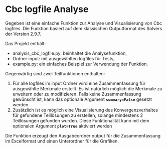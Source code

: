 # Cbc logfile Analyse
Gegeben ist eine einfache Funktion zur Analyse und Visualisierung von Cbc logfiles. Die Funktion basiert auf dem klassischen Outputformat des Solvers der Version 2.9.7. 

Das Projekt enthält:
* analysis_cbc_logfile.py: beinhaltet die Analysefunktion,
* Ordner input: mit ausgewählten logfiles für Tests,
* example.py: ein einfaches Beispiel zur Verwendung der Funktion.

Gegenwärtig sind zwei Teilfunktionen enthalten:
1. Für alle logfiles im input Ordner wird eine Zusammenfassung für ausgewählte Merkmale erstellt. Es ist natürlich möglich die Merkmale zu erweitern oder zu modifizieren. Falls keine Zusammenfassung gewünscht ist, kann das optionale Argument **`summary=False`** gesetzt werden.
2. Zusätzlich ist es möglich eine Visualisierung des Konvergenzverhaltes für gefundene Teillösungen zu erstellen, solange mindestens 2 Teillösungen gefunden wurden. Diese Funktionalität kann mit dem optionalen Argument **`plot=True`** aktiviert werden

Die Funktion erzeugt den Ausgabeordner output für die Zusammenfassung im Excelformat und einen Unterordner für die Grafiken.